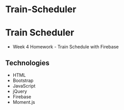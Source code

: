 # Train-Scheduler
# Train Scheduler
* Week 4 Homework - Train Schedule with Firebase

## Technologies
* HTML<br>
* Bootstrap<br>
* JavaScript<br>
* jQuery<br>
* Firebase<br>
* Moment.js<br>
